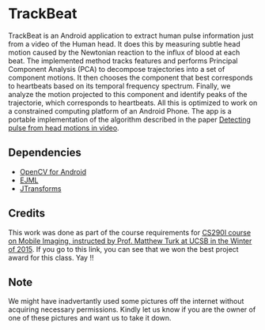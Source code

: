 # TrackBeat

TrackBeat is an Android application to extract human pulse information just from a video of the Human head. It does this by measuring subtle head motion caused by the Newtonian reaction to the influx of blood at each beat. The implemented method tracks features and performs Principal Component Analysis (PCA) to decompose trajectories into a set of component motions. It then chooses the component that best corresponds to heartbeats based on its temporal frequency spectrum. Finally, we analyze the motion projected to this component and identify peaks of the trajectorie, which corresponds to heartbeats. All this is optimized to work on a constrained computing platform of an Android Phone.
The app is a portable implementation of the algorithm described in the paper [Detecting pulse from head motions in video](http://people.csail.mit.edu/mrub/vidmag/papers/Balakrishnan_Detecting_Pulse_from_2013_CVPR_paper.pdf).

## Dependencies

- [OpenCV for Android](http://opencv.org/platforms/android.html)
- [EJML](http://ejml.org/wiki/index.php?title=Main_Page)
- [JTransforms](https://sites.google.com/site/piotrwendykier/software/jtransforms)

## Credits

This work was done as part of the course requirements for [CS290I course on Mobile Imaging, instructed by Prof. Matthew Turk at UCSB in the Winter of 2015](http://www.cs.ucsb.edu/~mturk/imaging/). If you go to this link, you can see that we won the best project award for this class. Yay !!

## Note

We might have inadvertantly used some pictures off the internet without acquiring necessary permissions. Kindly let us know if you are the owner of one of these pictures and want us to take it down.

